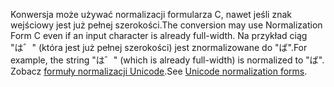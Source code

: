 <span data-ttu-id="bc8b5-101">Konwersja może używać normalizacji formularza C, nawet jeśli znak wejściowy jest już pełnej szerokości.</span><span class="sxs-lookup"><span data-stu-id="bc8b5-101">The conversion may use Normalization Form C even if an input character is already full-width.</span></span> <span data-ttu-id="bc8b5-102">Na przykład ciąg "は゛" (która jest już pełnej szerokości) jest znormalizowane do "ば".</span><span class="sxs-lookup"><span data-stu-id="bc8b5-102">For example, the string "は゛" (which is already full-width) is normalized to "ば".</span></span> <span data-ttu-id="bc8b5-103">Zobacz [formuły normalizacji Unicode](http://unicode.org/reports/tr15).</span><span class="sxs-lookup"><span data-stu-id="bc8b5-103">See [Unicode normalization forms](http://unicode.org/reports/tr15).</span></span>